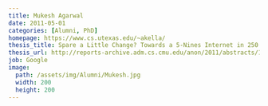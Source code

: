 ```yaml
---
title: Mukesh Agarwal
date: 2011-05-01
categories: [Alumni, PhD]
homepage: https://www.cs.utexas.edu/~akella/
thesis_title: Spare a Little Change? Towards a 5-Nines Internet in 250 Lines of Code
thesis_url: http://reports-archive.adm.cs.cmu.edu/anon/2011/abstracts/11-101.html
job: Google
image:
  path: /assets/img/Alumni/Mukesh.jpg
  width: 200
  height: 200
---
```


